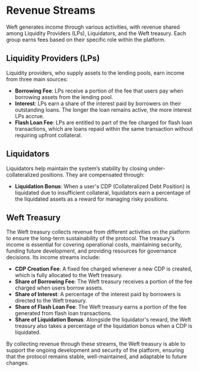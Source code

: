 
# Revenue Streams

Weft generates income through various activities, with revenue shared among Liquidity Providers (LPs), Liquidators, and the Weft treasury. Each group earns fees based on their specific role within the platform.

## Liquidity Providers (LPs)

Liquidity providers, who supply assets to the lending pools, earn income from three main sources:

- **Borrowing Fee**: LPs receive a portion of the fee that users pay when borrowing assets from the lending pool.
- **Interest**: LPs earn a share of the interest paid by borrowers on their outstanding loans. The longer the loan remains active, the more interest LPs accrue.
- **Flash Loan Fee**: LPs are entitled to part of the fee charged for flash loan transactions, which are loans repaid within the same transaction without requiring upfront collateral.

## Liquidators

Liquidators help maintain the system’s stability by closing under-collateralized positions. They are compensated through:

- **Liquidation Bonus**: When a user's CDP (Collateralized Debt Position) is liquidated due to insufficient collateral, liquidators earn a percentage of the liquidated assets as a reward for managing risky positions.

## Weft Treasury

The Weft treasury collects revenue from different activities on the platform to ensure the long-term sustainability of the protocol. The treasury's income is essential for covering operational costs, maintaining security, funding future development, and providing resources for governance decisions. Its income streams include:

- **CDP Creation Fee**: A fixed fee charged whenever a new CDP is created, which is fully allocated to the Weft treasury.
- **Share of Borrowing Fee**: The Weft treasury receives a portion of the fee charged when users borrow assets.
- **Share of Interest**: A percentage of the interest paid by borrowers is directed to the Weft treasury.
- **Share of Flash Loan Fee**: The Weft treasury earns a portion of the fee generated from flash loan transactions.
- **Share of Liquidation Bonus**: Alongside the liquidator's reward, the Weft treasury also takes a percentage of the liquidation bonus when a CDP is liquidated.

By collecting revenue through these streams, the Weft treasury is able to support the ongoing development and security of the platform, ensuring that the protocol remains stable, well-maintained, and adaptable to future changes.

